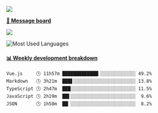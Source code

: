 [![](https://count.getloli.com/get/@SmaIIstars.github.readme)](https://count.getloli.com/)


[**💬 Message board**](https://chat.getloli.com/room/@SmaIIstars.github)

[![](https://chat.getloli.com/room/@SmaIIstars.github/svg?width=600&height=100&limit=20&theme=light&fontSize=14)](https://chat.getloli.com/room/@SmaIIstars.github)


![Most Used Languages](https://github-readme-stats.vercel.app/api/top-langs/?username=SmaIIstars&theme=dark&layout=compact)

<!-- waka-box start -->
#### <a href="https://gist.github.com/e31f5e1b7a15ee54e2fc8fca68aa5e2b" target="_blank">📊 Weekly development breakdown</a>
```text
Vue.js     🕓 11h57m █████████████▎░░░░░░░░░░░░░ 49.2%
Markdown   🕓 3h21m  ███▋░░░░░░░░░░░░░░░░░░░░░░░ 13.8%
TypeScript 🕓 2h47m  ███░░░░░░░░░░░░░░░░░░░░░░░░ 11.5%
JavaScript 🕓 2h19m  ██▌░░░░░░░░░░░░░░░░░░░░░░░░  9.6%
JSON       🕓 1h58m  ██▏░░░░░░░░░░░░░░░░░░░░░░░░  8.2%
```
<!-- Powered by https://github.com/YouEclipse/waka-box-go . -->
<!-- waka-box end -->
